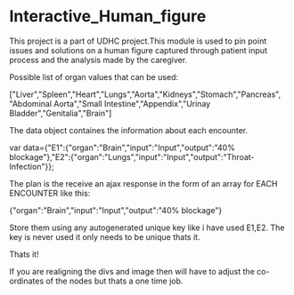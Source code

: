 Interactive_Human_figure
========================
This project is a part of UDHC project.This module is used to pin point issues and solutions on a human figure captured through 
patient input process and the analysis made by the caregiver.

Possible list of organ values that can be used:

["Liver","Spleen","Heart","Lungs","Aorta","Kidneys","Stomach","Pancreas",
"Abdominal Aorta","Small Intestine","Appendix","Urinay Bladder","Genitalia","Brain"] 

The data object containes the information about each encounter.

var data={"E1":{"organ":"Brain","input":"Input","output":"40% blockage"},"E2":{"organ":"Lungs","input":"Input","output":"Throat-Infection"}};

The plan is the receive an ajax response in the form of an array for EACH ENCOUNTER like this: 

{"organ":"Brain","input":"Input","output":"40% blockage"}

Store them using any autogenerated unique key like i have used E1,E2. The key is never used it only needs to 
be unique thats it.



Thats it!

If you are realigning the divs and image then will have to adjust the co-ordinates of the nodes but thats a one time job.
